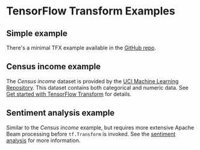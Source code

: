 <!-- See: www.tensorflow.org/tfx/transform/ -->

# TensorFlow Transform Examples

## Simple example

There's a minimal TFX example available in the [GitHub repo](./simple_example.py).

## Census income example

The *Census income* dataset is provided by the
[UCI Machine Learning Repository](https://archive.ics.uci.edu/ml/datasets/Census+Income).
This dataset contains both categorical and numeric data. See
[Get started with TensorFlow Transform](../get_started.md)
for details.

## Sentiment analysis example

Similar to the *Census income* example, but requires more extensive Apache Beam
processing before `tf.Transform` is invoked. See the
[sentiment analysis](./sentiment.md) for more information.
